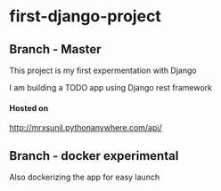 # first-django-project
## Branch - Master
This project is my first expermentation with Django

I am building a TODO app using Django rest framework 

#### Hosted on 
http://mrxsunil.pythonanywhere.com/api/

## Branch - docker experimental 

Also dockerizing the app for easy launch
